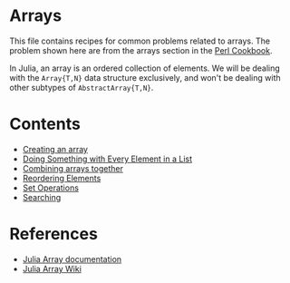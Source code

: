 # Arrays

This file contains recipes for common problems related to arrays. The problem shown here are from the arrays section in the [Perl Cookbook](http://docstore.mik.ua/orelly/perl/cookbook/ch04_01.htm).

In Julia, an array is an ordered collection of elements. We will be dealing with the `Array{T,N}` data structure exclusively, and won't be dealing with other subtypes of  `AbstractArray{T,N}`.

# Contents
- [Creating an array](https://github.com/pranavtbhat/JuliaCookbook/blob/master/arrays/creating.md)
- [Doing Something with Every Element in a List](https://github.com/pranavtbhat/JuliaCookbook/blob/master/arrays/map.md)
- [Combining arrays together](https://github.com/pranavtbhat/JuliaCookbook/blob/master/arrays/append.md)
- [Reordering Elements](https://github.com/pranavtbhat/JuliaCookbook/blob/master/arrays/reorder.md)
- [Set Operations](https://github.com/pranavtbhat/JuliaCookbook/blob/master/arrays/setlike.md)
- [Searching](https://github.com/pranavtbhat/JuliaCookbook/blob/master/arrays/search.md)

# References
- [Julia Array documentation](http://docs.julialang.org/en/release-0.5/stdlib/arrays/)
- [Julia Array Wiki](https://en.wikibooks.org/wiki/Introducing_Julia/Arrays_and_tuples)
